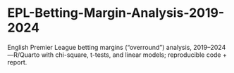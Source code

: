 # EPL-Betting-Margin-Analysis-2019-2024
English Premier League betting margins (“overround”) analysis, 2019–2024—R/Quarto with chi-square, t-tests, and linear models; reproducible code + report.
